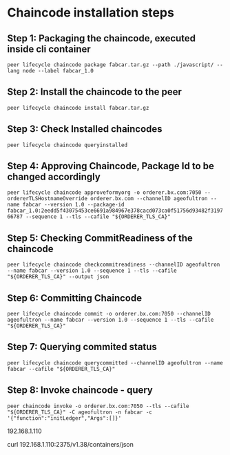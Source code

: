 # Chaincode installation steps

## Step 1: Packaging the chaincode, executed inside cli container

`peer lifecycle chaincode package fabcar.tar.gz --path ./javascript/ --lang node --label fabcar_1.0`

## Step 2: Install the chaincode to the peer

`peer lifecycle chaincode install fabcar.tar.gz`

## Step 3: Check Installed chaincodes

`peer lifecycle chaincode queryinstalled`

## Step 4: Approving Chaincode, Package Id to be changed accordingly

`peer lifecycle chaincode approveformyorg -o orderer.bx.com:7050 --ordererTLSHostnameOverride orderer.bx.com --channelID ageofultron --name fabcar --version 1.0 --package-id fabcar_1.0:2eedd5f43075453ce6691a984967e378cacd073ca0f51756d93482f319766787 --sequence 1 --tls --cafile "${ORDERER_TLS_CA}"`

## Step 5: Checking CommitReadiness of the chaincode

`peer lifecycle chaincode checkcommitreadiness --channelID ageofultron --name fabcar --version 1.0 --sequence 1 --tls --cafile "${ORDERER_TLS_CA}" --output json`


## Step 6: Committing Chaincode

`peer lifecycle chaincode commit -o orderer.bx.com:7050 --channelID ageofultron --name fabcar --version 1.0 --sequence 1 --tls --cafile "${ORDERER_TLS_CA}"`

## Step 7: Querying commited status

`peer lifecycle chaincode querycommitted --channelID ageofultron --name fabcar --cafile "${ORDERER_TLS_CA}"`

## Step 8: Invoke chaincode - query

`peer chaincode invoke -o orderer.bx.com:7050 --tls --cafile "${ORDERER_TLS_CA}" -C ageofultron -n fabcar -c '{"function":"initLedger","Args":[]}'`



192.168.1.110

curl 192.168.1.110:2375/v1.38/containers/json


